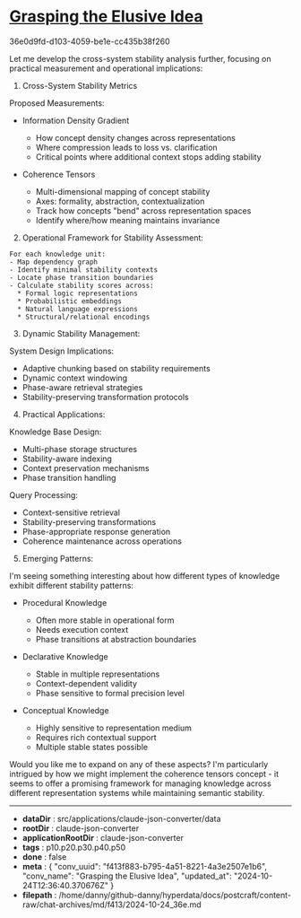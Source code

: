 # [Grasping the Elusive Idea](https://claude.ai/chat/f413f883-b795-4a51-8221-4a3e2507e1b6)

36e0d9fd-d103-4059-be1e-cc435b38f260

 Let me develop the cross-system stability analysis further, focusing on practical measurement and operational implications:

1. Cross-System Stability Metrics

Proposed Measurements:
- Information Density Gradient
  * How concept density changes across representations
  * Where compression leads to loss vs. clarification
  * Critical points where additional context stops adding stability
  
- Coherence Tensors
  * Multi-dimensional mapping of concept stability
  * Axes: formality, abstraction, contextualization
  * Track how concepts "bend" across representation spaces
  * Identify where/how meaning maintains invariance

2. Operational Framework for Stability Assessment:

```
For each knowledge unit:
- Map dependency graph
- Identify minimal stability contexts
- Locate phase transition boundaries
- Calculate stability scores across:
  * Formal logic representations
  * Probabilistic embeddings
  * Natural language expressions
  * Structural/relational encodings
```

3. Dynamic Stability Management:

System Design Implications:
- Adaptive chunking based on stability requirements
- Dynamic context windowing
- Phase-aware retrieval strategies
- Stability-preserving transformation protocols

4. Practical Applications:

Knowledge Base Design:
- Multi-phase storage structures
- Stability-aware indexing
- Context preservation mechanisms
- Phase transition handling

Query Processing:
- Context-sensitive retrieval
- Stability-preserving transformations
- Phase-appropriate response generation
- Coherence maintenance across operations

5. Emerging Patterns:

I'm seeing something interesting about how different types of knowledge exhibit different stability patterns:

- Procedural Knowledge
  * Often more stable in operational form
  * Needs execution context
  * Phase transitions at abstraction boundaries

- Declarative Knowledge
  * Stable in multiple representations
  * Context-dependent validity
  * Phase sensitive to formal precision level

- Conceptual Knowledge
  * Highly sensitive to representation medium
  * Requires rich contextual support
  * Multiple stable states possible

Would you like me to expand on any of these aspects? I'm particularly intrigued by how we might implement the coherence tensors concept - it seems to offer a promising framework for managing knowledge across different representation systems while maintaining semantic stability.

---

* **dataDir** : src/applications/claude-json-converter/data
* **rootDir** : claude-json-converter
* **applicationRootDir** : claude-json-converter
* **tags** : p10.p20.p30.p40.p50
* **done** : false
* **meta** : {
  "conv_uuid": "f413f883-b795-4a51-8221-4a3e2507e1b6",
  "conv_name": "Grasping the Elusive Idea",
  "updated_at": "2024-10-24T12:36:40.370676Z"
}
* **filepath** : /home/danny/github-danny/hyperdata/docs/postcraft/content-raw/chat-archives/md/f413/2024-10-24_36e.md